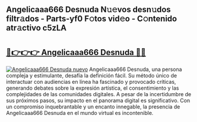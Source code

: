 ## Angelicaaa666 Desnuda N𝚞𝚎vos desn𝚞dos filtr𝚊dos - Parts-yf0 F𝚘tos vid𝚎o - C𝚘ntenido atr𝚊ctivo c5zLA

# <h2><a href="http://mb9ih8.tromn.icu/?c=Angelicaaa666+Desnuda">🔗👉👉👉 Angelicaaa666 Desnuda 🔗🔗</a></h2>

[![Angelicaaa666 Desnuda nuevo](https://i.imgur.com/pEAQMta.gif)](http://mb9ih8.tromn.icu/?c=Angelicaaa666+Desnuda)
Angelicaaa666 Desnuda, una persona compleja y estimulante, desafía la definición fácil. Su método único de interactuar con audiencias en línea ha fascinado y provocado críticas, generando debates sobre la expresión artística, el consentimiento y las complejidades de las comunidades digitales. A pesar de la incertidumbre de sus próximos pasos, su impacto en el panorama digital es significativo. Con un compromiso inquebrantable y un encanto innegable, la presencia de Angelicaaa666 Desnuda en el mundo virtual es incontenible.
